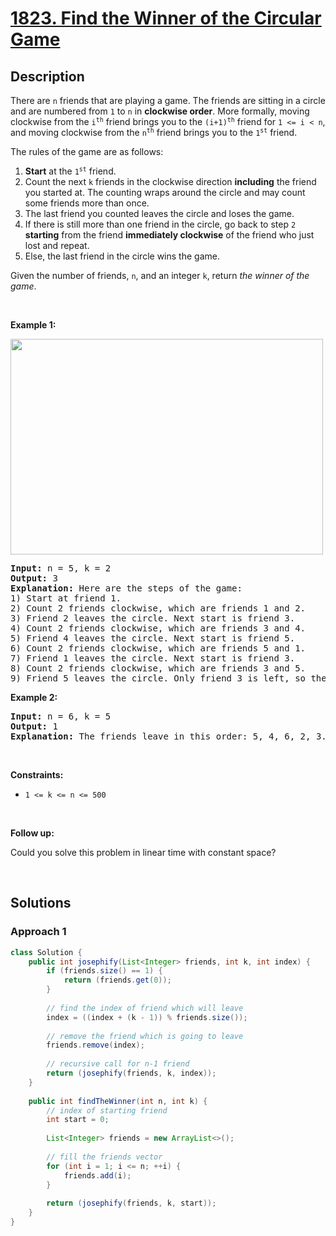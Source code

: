 # [1823. Find the Winner of the Circular Game](https://leetcode.com/problems/find-the-winner-of-the-circular-game)

## Description

<p>There are <code>n</code> friends that are playing a game. The friends are sitting in a circle and are numbered from <code>1</code> to <code>n</code> in <strong>clockwise order</strong>. More formally, moving clockwise from the <code>i<sup>th</sup></code> friend brings you to the <code>(i+1)<sup>th</sup></code> friend for <code>1 &lt;= i &lt; n</code>, and moving clockwise from the <code>n<sup>th</sup></code> friend brings you to the <code>1<sup>st</sup></code> friend.</p>

<p>The rules of the game are as follows:</p>

<ol>
    <li><strong>Start</strong> at the <code>1<sup>st</sup></code> friend.</li>
    <li>Count the next <code>k</code> friends in the clockwise direction <strong>including</strong> the friend you started at. The counting wraps around the circle and may count some friends more than once.</li>
    <li>The last friend you counted leaves the circle and loses the game.</li>
    <li>If there is still more than one friend in the circle, go back to step <code>2</code> <strong>starting</strong> from the friend <strong>immediately clockwise</strong> of the friend who just lost and repeat.</li>
    <li>Else, the last friend in the circle wins the game.</li>
</ol>

<p>Given the number of friends, <code>n</code>, and an integer <code>k</code>, return <em>the winner of the game</em>.</p>
<p>&nbsp;</p>

<p><strong class="example">Example 1:</strong></p>
<img alt="" src="https://fastly.jsdelivr.net/gh/doocs/leetcode@main/solution/1800-1899/1823.Find%20the%20Winner%20of%20the%20Circular%20Game/images/ic234-q2-ex11.png" style="width: 500px; height: 345px;" />
<pre>
<strong>Input:</strong> n = 5, k = 2
<strong>Output:</strong> 3
<strong>Explanation:</strong> Here are the steps of the game:
1) Start at friend 1.
2) Count 2 friends clockwise, which are friends 1 and 2.
3) Friend 2 leaves the circle. Next start is friend 3.
4) Count 2 friends clockwise, which are friends 3 and 4.
5) Friend 4 leaves the circle. Next start is friend 5.
6) Count 2 friends clockwise, which are friends 5 and 1.
7) Friend 1 leaves the circle. Next start is friend 3.
8) Count 2 friends clockwise, which are friends 3 and 5.
9) Friend 5 leaves the circle. Only friend 3 is left, so they are the winner.</pre>

<p><strong class="example">Example 2:</strong></p>
<pre>
<strong>Input:</strong> n = 6, k = 5
<strong>Output:</strong> 1
<strong>Explanation:</strong> The friends leave in this order: 5, 4, 6, 2, 3. The winner is friend 1.
</pre>
<p>&nbsp;</p>

<p><strong>Constraints:</strong></p>
<ul>
    <li><code>1 &lt;= k &lt;= n &lt;= 500</code></li>
</ul>
<p>&nbsp;</p>

<p><strong>Follow up:</strong></p>
<p>Could you solve this problem in linear time with constant space?</p>
<p>&nbsp;</p>

## Solutions

### **Approach 1**

```java
class Solution {
    public int josephify(List<Integer> friends, int k, int index) {
        if (friends.size() == 1) {
            return (friends.get(0));
        }
        
        // find the index of friend which will leave
        index = ((index + (k - 1)) % friends.size());
        
        // remove the friend which is going to leave
        friends.remove(index);
        
        // recursive call for n-1 friend
        return (josephify(friends, k, index));
    }
    
    public int findTheWinner(int n, int k) {
        // index of starting friend
        int start = 0;
        
        List<Integer> friends = new ArrayList<>();
        
        // fill the friends vector
        for (int i = 1; i <= n; ++i) {
            friends.add(i);
        }
        
        return (josephify(friends, k, start));
    }
}
```